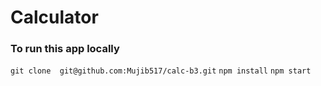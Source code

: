 # Calculator

### To run this app locally

``` git clone  git@github.com:Mujib517/calc-b3.git ```
``` npm install ```
``` npm start ```

